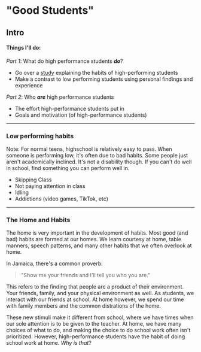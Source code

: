 # "Good Students"
## Intro

#### Things I'll do:

_Part 1_: What do high performance students ***do***?
* Go over a [study][study] explaining the habits of high-performing students
* Make a contrast to low performing students using personal findings and experience

_Part 2_: Who ***are*** high performance students
* The effort high-performance students put in
* Goals and motivation (of high-performance students)
---
### Low performing habits  
Note: For normal teens, highschool is relatively easy to pass. When someone is performing low, it's often due to bad habits. Some  people just aren't academically inclined. It's not a disability though. If you can't do well in school, find something you
 can perform well in.
 
* Skipping Class
* Not paying attention in class
* Idling
* Addictions (video games, TikTok, etc)

---
### The Home and Habits
The home is very important in the development of habits. Most good (and bad) habits are formed at our homes. We learn courtesy at home, table manners, speech patterns, and many other habits that we often overlook at home.

In Jamaica, there's a common proverb:
> "Show me your friends and I'll tell you who you are."

This refers to the finding that people are a product of their environment. Your friends, family, and your physical environment as well. As students, we interact with our friends at school. At home however, we spend our time with family members and the common distrations of the home. 

These new stimuli make it different from school, where we have times when our sole attention is to be given to the teacher. At home, we have many choices of what to do, and making the choice to do school work often isn't prioritized. However, high-performance students have the habit of doing school work at home. _Why is that_?




[study]: https://dl.acm.org/doi/10.1145/3430665.3456350


